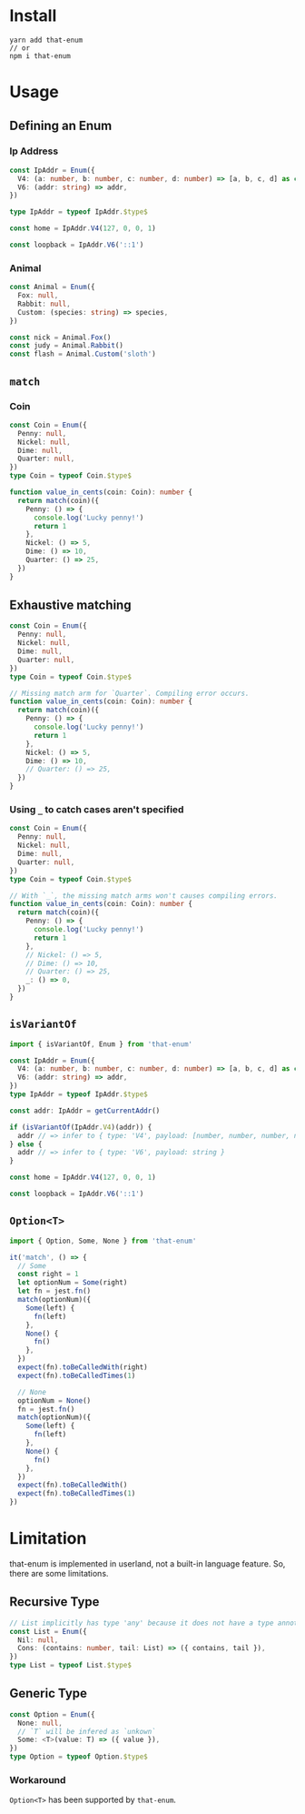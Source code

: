 <!-- # Example

see `src/__test__` or [codesandbox](https://codesandbox.io/s/crazy-dijkstra-0nsmm?file=/src/index.ts)

- Todo + React Redux [codesandbox](https://codesandbox.io/s/goofy-tree-cp6xt)/[github](https://github.com/iheyunfei/that-enum-redux-example) -->

# 

# Install

```
yarn add that-enum
// or
npm i that-enum
```

# Usage

## Defining an Enum

### Ip Address

```ts
const IpAddr = Enum({
  V4: (a: number, b: number, c: number, d: number) => [a, b, c, d] as const,
  V6: (addr: string) => addr,
})

type IpAddr = typeof IpAddr.$type$

const home = IpAddr.V4(127, 0, 0, 1)

const loopback = IpAddr.V6('::1')
```

### Animal

```ts
const Animal = Enum({
  Fox: null,
  Rabbit: null,
  Custom: (species: string) => species,
})

const nick = Animal.Fox()
const judy = Animal.Rabbit()
const flash = Animal.Custom('sloth')
```

## `match`

### Coin

```ts
const Coin = Enum({
  Penny: null,
  Nickel: null,
  Dime: null,
  Quarter: null,
})
type Coin = typeof Coin.$type$

function value_in_cents(coin: Coin): number {
  return match(coin)({
    Penny: () => {
      console.log('Lucky penny!')
      return 1
    },
    Nickel: () => 5,
    Dime: () => 10,
    Quarter: () => 25,
  })
}
```

## Exhaustive matching

```ts
const Coin = Enum({
  Penny: null,
  Nickel: null,
  Dime: null,
  Quarter: null,
})
type Coin = typeof Coin.$type$

// Missing match arm for `Quarter`. Compiling error occurs.
function value_in_cents(coin: Coin): number {
  return match(coin)({
    Penny: () => {
      console.log('Lucky penny!')
      return 1
    },
    Nickel: () => 5,
    Dime: () => 10,
    // Quarter: () => 25,
  })
}
```

### Using `_` to catch cases aren't specified

```ts
const Coin = Enum({
  Penny: null,
  Nickel: null,
  Dime: null,
  Quarter: null,
})
type Coin = typeof Coin.$type$

// With `_`, the missing match arms won't causes compiling errors.
function value_in_cents(coin: Coin): number {
  return match(coin)({
    Penny: () => {
      console.log('Lucky penny!')
      return 1
    },
    // Nickel: () => 5,
    // Dime: () => 10,
    // Quarter: () => 25,
    _: () => 0,
  })
}
```

## `isVariantOf`

```ts
import { isVariantOf, Enum } from 'that-enum'

const IpAddr = Enum({
  V4: (a: number, b: number, c: number, d: number) => [a, b, c, d] as const,
  V6: (addr: string) => addr,
})
type IpAddr = typeof IpAddr.$type$

const addr: IpAddr = getCurrentAddr()

if (isVariantOf(IpAddr.V4)(addr)) {
  addr // => infer to { type: 'V4', payload: [number, number, number, number] }
} else {
  addr // => infer to { type: 'V6', payload: string }
}

const home = IpAddr.V4(127, 0, 0, 1)

const loopback = IpAddr.V6('::1')
```

## `Option<T>`

```ts
import { Option, Some, None } from 'that-enum'

it('match', () => {
  // Some
  const right = 1
  let optionNum = Some(right)
  let fn = jest.fn()
  match(optionNum)({
    Some(left) {
      fn(left)
    },
    None() {
      fn()
    },
  })
  expect(fn).toBeCalledWith(right)
  expect(fn).toBeCalledTimes(1)

  // None
  optionNum = None()
  fn = jest.fn()
  match(optionNum)({
    Some(left) {
      fn(left)
    },
    None() {
      fn()
    },
  })
  expect(fn).toBeCalledWith()
  expect(fn).toBeCalledTimes(1)
})
```

# Limitation

that-enum is implemented in userland, not a built-in language feature. So, there are some limitations.

## Recursive Type

```ts
// List implicitly has type 'any' because it does not have a type annotation and is referenced directly or indirectly in its own initializer ts(7022)
const List = Enum({
  Nil: null,
  Cons: (contains: number, tail: List) => ({ contains, tail }),
})
type List = typeof List.$type$
```

## Generic Type

```ts
const Option = Enum({
  None: null,
  // `T` will be infered as `unkown`
  Some: <T>(value: T) => ({ value }),
})
type Option = typeof Option.$type$
```

### Workaround

`Option<T>` has been supported by `that-enum`.
